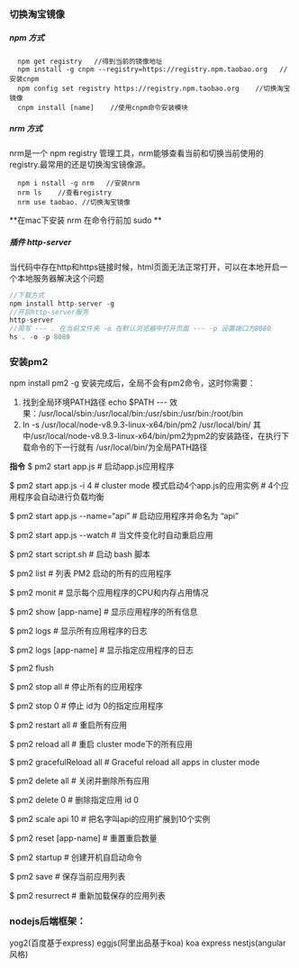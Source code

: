 ### 切换淘宝镜像
##### npm 方式
```
  npm get registry   //得到当前的镜像地址
  npm install -g cnpm --registry=https://registry.npm.taobao.org   //安装cnpm
  npm config set registry https://registry.npm.taobao.org    //切换淘宝镜像
  cnpm install [name]    //使用cnpm命令安装模块
```
##### nrm 方式
nrm是一个 npm registry 管理工具，nrm能够查看当前和切换当前使用的registry.最常用的还是切换淘宝镜像源。
```
  npm i nstall -g nrm   //安装nrm
  nrm ls    //查看registry
  nrm use taobao. //切换淘宝镜像
```
**在mac下安装 nrm 在命令行前加 sudo **
##### 插件 http-server
当代码中存在http和https链接时候，html页面无法正常打开，可以在本地开启一个本地服务器解决这个问题
```javascript
//下载方式
npm install http-server -g
//开启http-server服务
http-server
//简写 --- . 在当前文件夹 -o 在默认浏览器中打开页面 --- -p 设置端口为8080
hs . -o -p 8080
```
### 安装pm2

npm install pm2 -g
安装完成后，全局不会有pm2命令，这时你需要：

1. 找到全局环境PATH路径  echo $PATH   --- 
   效果：/usr/local/sbin:/usr/local/bin:/usr/sbin:/usr/bin:/root/bin
2. ln -s /usr/local/node-v8.9.3-linux-x64/bin/pm2 /usr/local/bin/
   其中/usr/local/node-v8.9.3-linux-x64/bin/pm2为pm2的安装路径，在执行下载命令的下一行就有
   /usr/local/bin/为全局PATH路径

**指令**
$ pm2 start app.js # 启动app.js应用程序

$ pm2 start app.js -i 4 # cluster mode 模式启动4个app.js的应用实例 # 4个应用程序会自动进行负载均衡

$ pm2 start app.js --name=“api” # 启动应用程序并命名为 “api”

$ pm2 start app.js --watch # 当文件变化时自动重启应用

$ pm2 start script.sh # 启动 bash 脚本

$ pm2 list # 列表 PM2 启动的所有的应用程序

$ pm2 monit # 显示每个应用程序的CPU和内存占用情况

$ pm2 show [app-name] # 显示应用程序的所有信息

$ pm2 logs # 显示所有应用程序的日志

$ pm2 logs [app-name] # 显示指定应用程序的日志

$ pm2 flush

$ pm2 stop all # 停止所有的应用程序

$ pm2 stop 0 # 停止 id为 0的指定应用程序

$ pm2 restart all # 重启所有应用

$ pm2 reload all # 重启 cluster mode下的所有应用

$ pm2 gracefulReload all # Graceful reload all apps in cluster mode

$ pm2 delete all # 关闭并删除所有应用

$ pm2 delete 0 # 删除指定应用 id 0

$ pm2 scale api 10 # 把名字叫api的应用扩展到10个实例

$ pm2 reset [app-name] # 重置重启数量

$ pm2 startup # 创建开机自启动命令

$ pm2 save # 保存当前应用列表

$ pm2 resurrect # 重新加载保存的应用列表


### nodejs后端框架：
yog2(百度基于express)
eggjs(阿里出品基于koa)
koa
express
nestjs(angular风格)